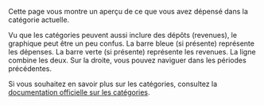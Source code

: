 Cette page vous montre un aperçu de ce que vous avez dépensé dans la catégorie actuelle.

Vu que les catégories peuvent aussi inclure des dépôts (revenues), le graphique peut être un peu confus. La barre bleue (si présente) représente les dépenses. La barre verte (si présente) représente les revenues. La ligne combine les deux. Sur la droite, vous pouvez naviguer dans les périodes précédentes.

Si vous souhaitez en savoir plus sur les catégories, consultez la [documentation officielle sur les catégories](https://docs.firefly-iii.org/concepts/categories).